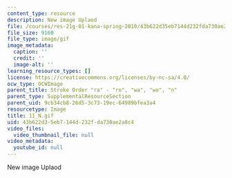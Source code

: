 ```yaml
---
content_type: resource
description: New image Uplaod
file: /courses/res-21g-01-kana-spring-2010/43b622d35eb7144d232fda730ae2a8c4_11_N.gif
file_size: 9160
file_type: image/gif
image_metadata:
  caption: ''
  credit: ''
  image-alt: ''
learning_resource_types: []
license: https://creativecommons.org/licenses/by-nc-sa/4.0/
ocw_type: OCWImage
parent_title: Stroke Order "ra" - "ro", "wa", "wo", "n"
parent_type: SupplementalResourceSection
parent_uid: 9cb34cb8-26d5-3c73-19ec-64989bfea3a4
resourcetype: Image
title: 11_N.gif
uid: 43b622d3-5eb7-144d-232f-da730ae2a8c4
video_files:
  video_thumbnail_file: null
video_metadata:
  youtube_id: null
---
```

New image Uplaod